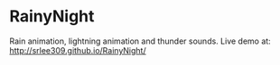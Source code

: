 # RainyNight
Rain animation, lightning animation and thunder sounds. Live demo at: http://srlee309.github.io/RainyNight/
